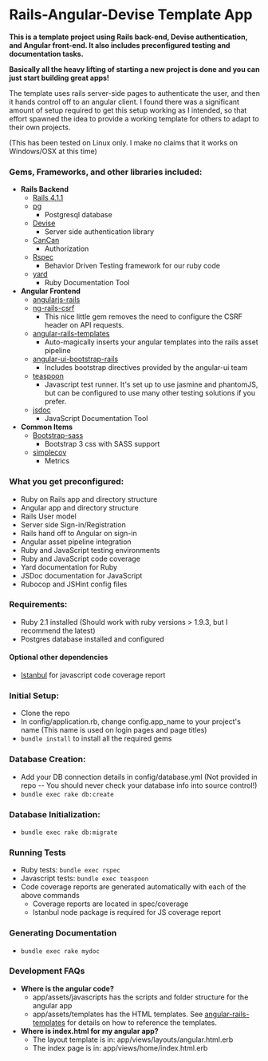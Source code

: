 Rails-Angular-Devise Template App
=================================

**This is a template project using Rails back-end, Devise authentication, and Angular front-end.  It also includes preconfigured testing and documentation tasks.**

**Basically all the heavy lifting of starting a new project is done and you can just start building great apps!**

The template uses rails server-side pages to authenticate the user, and then it hands control off to an angular client.  I found there was a significant amount of setup required to get this setup working as I intended, so that effort spawned the idea to provide a working template for others to adapt to their own projects.

(This has been tested on Linux only. I make no claims that it works on Windows/OSX at this time)

### Gems, Frameworks, and other libraries included:

- **Rails Backend**
    - [Rails 4.1.1](https://github.com/rails/rails)
    - [pg](http://deveiate.org/code/pg/)
        - Postgresql database
    - [Devise](https://github.com/plataformatec/devise)
        - Server side authentication library
    - [CanCan](https://github.com/ryanb/cancan)
        - Authorization
    - [Rspec](https://github.com/rspec/rspec-rails)
        - Behavior Driven Testing framework for our ruby code
    - [yard](https://github.com/lsegal/yard)
        - Ruby Documentation Tool
- **Angular Frontend**
    - [angularjs-rails](https://github.com/hiravgandhi/angularjs-rails)
    - [ng-rails-csrf](https://github.com/xrd/ng-rails-csrf)
        - This nice little gem removes the need to configure the CSRF header on API requests.
    - [angular-rails-templates](https://github.com/pitr/angular-rails-templates)
        - Auto-magically inserts your angular templates into the rails asset pipeline
    - [angular-ui-bootstrap-rails](https://github.com/cconstantin/angular-ui-bootstrap-rails)
        - Includes bootstrap directives provided by the angular-ui team
    - [teaspoon](https://github.com/modeset/teaspoon)
        - Javascript test runner.  It's set up to use jasmine and phantomJS, but can be configured to use many other testing solutions if you prefer.
    - [jsdoc](https://github.com/jsdoc3/jsdoc)
        - JavaScript Documentation Tool
- **Common Items**
    - [Bootstrap-sass](https://github.com/twbs/bootstrap-sass)
        - Bootstrap 3 css with SASS support
    - [simplecov](https://github.com/colszowka/simplecov)
        - Metrics

### What you get preconfigured:

- Ruby on Rails app and directory structure
- Angular app and directory structure
- Rails User model
- Server side Sign-in/Registration
- Rails hand off to Angular on sign-in
- Angular asset pipeline integration
- Ruby and JavaScript testing environments
- Ruby and JavaScript code coverage
- Yard documentation for Ruby
- JSDoc documentation for JavaScript
- Rubocop and JSHint config files

### Requirements:

- Ruby 2.1 installed (Should work with ruby versions > 1.9.3, but I recommend the latest)
- Postgres database installed and configured

#### Optional other dependencies
- [Istanbul](https://github.com/gotwarlost/istanbul) for javascript code coverage report

### Initial Setup:

- Clone the repo
- In config/application.rb, change config.app_name to your project's name (This name is used on login pages and page titles)
- <code>bundle install</code> to install all the required gems

### Database Creation:

- Add your DB connection details in config/database.yml (Not provided in repo -- You should never check your database info into source control!)
- <code>bundle exec rake db:create</code>

### Database Initialization:

- <code>bundle exec rake db:migrate</code>

### Running Tests

- Ruby tests: <code>bundle exec rspec</code>
- Javascript tests: <code>bundle exec teaspoon</code>
- Code coverage reports are generated automatically with each of the above commands
    - Coverage reports are located in spec/coverage
    - Istanbul node package is required for JS coverage report

### Generating Documentation

- <code>bundle exec rake mydoc</code>

### Development FAQs

- **Where is the angular code?**
    - app/assets/javascripts has the scripts and folder structure for the angular app
    - app/assets/templates has the HTML templates.  See [angular-rails-templates](https://github.com/pitr/angular-rails-templates) for details on how to reference the templates.
- **Where is index.html for my angular app?**
    - The layout template is in: app/views/layouts/angular.html.erb
    - The index page is in: app/views/home/index.html.erb

